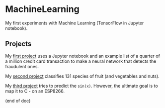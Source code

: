 # MachineLearning
My first experiments with Machine Learning (TensorFlow in Jupyter notebook).

## Projects

My [first project](creditcard/ML1CreditCard.ipynb) uses a Jupyter notebook and an example list of a quarter of a million credit card transaction 
to make a neural network that detects the fraudulent ones.

My [second project](fruitfind/fruitfind.ipynb) classifies 131 species of fruit (and vegetables and nuts).

My [third project](sinus/sinus.ipynb) tries to predict the `sin(x)`. However, the ultimate goal is to map it to C - on an ESP8266.

(end of doc)
